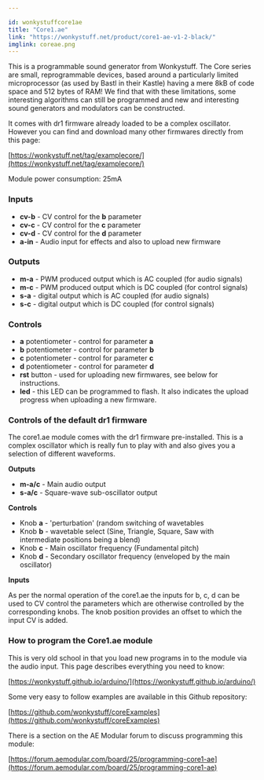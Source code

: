 ```yaml
---

id: wonkystuffcore1ae
title: "Core1.ae"
link: "https://wonkystuff.net/product/core1-ae-v1-2-black/"
imglink: coreae.png
---
```





This is a programmable sound generator from Wonkystuff. The Core series are small, reprogrammable devices, based around a particularly limited microprocessor (as used by Bastl in their Kastle) having a mere 8kB of code space and 512 bytes of RAM! We find that with these limitations, some interesting algorithms can still be programmed and new and interesting sound generators and modulators can be constructed.

It comes with dr1 firmware already loaded to be a complex oscillator. However you can find and download many other firmwares directly from this page:

[https://wonkystuff.net/tag/examplecore/](https://wonkystuff.net/tag/examplecore/)

Module power consumption: 25mA

### Inputs

*   **cv-b** - CV control for the **b** parameter
*   **cv-c** - CV control for the **c** parameter
*   **cv-d** - CV control for the **d** parameter
*   **a-in** - Audio input for effects and also to upload new firmware

### Outputs

*   **m-a** - PWM produced output which is AC coupled (for audio signals)
*   **m-c** - PWM produced output which is DC coupled (for control signals)
*   **s-a** - digital output which is AC coupled (for audio signals)
*   **s-c** - digital output which is DC coupled (for control signals)

### Controls

*   **a** potentiometer - control for parameter **a**
*   **b** potentiometer - control for parameter **b**
*   **c** potentiometer - control for parameter **c**
*   **d** potentiometer - control for parameter **d**
*   **rst** button - used for uploading new firmwares, see below for instructions.
*   **led** - this LED can be programmed to flash. It also indicates the upload progress when uploading a new firmware.

### Controls of the default dr1 firmware

The core1.ae module comes with the dr1 firmware pre-installed. This is a complex oscillator which is really fun to play with and also gives you a selection of different waveforms.

**Outputs**

*   **m-a/c** - Main audio output
*   **s-a/c** - Square-wave sub-oscillator output

**Controls**

*   Knob **a** - 'perturbation' (random switching of wavetables
*   Knob **b** - wavetable select (Sine, Triangle, Square, Saw with intermediate positions being a blend)
*   Knob **c** - Main oscillator frequency (Fundamental pitch)
*   Knob **d** - Secondary oscillator frequency (enveloped by the main oscillator)

**Inputs**

As per the normal operation of the core1.ae the inputs for b, c, d can be used to CV control the parameters which are otherwise controlled by the corresponding knobs. The knob position provides an offset to which the input CV is added.

### How to program the Core1.ae module

This is very old school in that you load new programs in to the module via the audio input. This page describes everything you need to know:

[https://wonkystuff.github.io/arduino/](https://wonkystuff.github.io/arduino/)

Some very easy to follow examples are available in this Github repository:

[https://github.com/wonkystuff/coreExamples](https://github.com/wonkystuff/coreExamples)

There is a section on the AE Modular forum to discuss programming this module:

[https://forum.aemodular.com/board/25/programming-core1-ae](https://forum.aemodular.com/board/25/programming-core1-ae)





